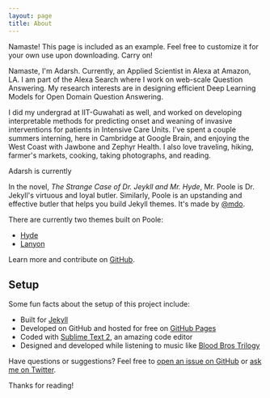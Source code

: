 ```yaml
---
layout: page
title: About
---
```


<p class="message">
  Namaste!  This page is included as an example. Feel free to customize it for your own use upon downloading. Carry on!
</p>



Namaste, I'm Adarsh. Currently, an Applied Scientist in Alexa at Amazon, LA. I am part of the Alexa Search where I work on web-scale Question Answering. My research interests are in designing efficient Deep Learning Models for Open Domain Question Answering.

I did my undergrad at IIT-Guwahati as well, and worked on developing interpretable methods for predicting onset and weaning of invasive interventions for patients in Intensive Care Units. I've spent a couple summers interning, here in Cambridge at Google Brain, and enjoying the West Coast with Jawbone and Zephyr Health. I also love traveling, hiking, farmer's markets, cooking, taking photographs, and reading. 

Adarsh is currently 

In the novel, *The Strange Case of Dr. Jeykll and Mr. Hyde*, Mr. Poole is Dr. Jekyll's virtuous and loyal butler. Similarly, Poole is an upstanding and effective butler that helps you build Jekyll themes. It's made by [@mdo](https://twitter.com/mdo).

There are currently two themes built on Poole:

* [Hyde](http://hyde.getpoole.com)
* [Lanyon](http://lanyon.getpoole.com)

Learn more and contribute on [GitHub](https://github.com/poole).

## Setup

Some fun facts about the setup of this project include:

* Built for [Jekyll](http://jekyllrb.com)
* Developed on GitHub and hosted for free on [GitHub Pages](https://pages.github.com)
* Coded with [Sublime Text 2](http://sublimetext.com), an amazing code editor
* Designed and developed while listening to music like [Blood Bros Trilogy](https://soundcloud.com/maddecent/sets/blood-bros-series)

Have questions or suggestions? Feel free to [open an issue on GitHub](https://github.com/poole/issues/new) or [ask me on Twitter](https://twitter.com/mdo).

Thanks for reading!
